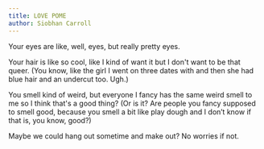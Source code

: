 ```yaml
---
title: LOVE POME
author: Siobhan Carroll
---
```


Your eyes are like, well, eyes, but really pretty eyes.

Your hair is like so cool, like I kind of want it but I don't want to be that queer. 
(You know, like the girl I went on three dates with and then she had blue hair and an undercut too. Ugh.)

You smell kind of weird, but everyone I fancy has the same weird smell to me so I think that's a good thing? 
(Or is it? Are people you fancy supposed to smell good, because you smell a bit like play dough and I don’t know if that is, you know, good?)

Maybe we could hang out sometime and make out? No worries if not.